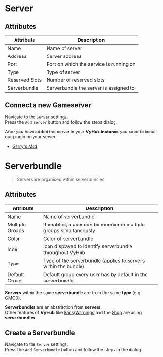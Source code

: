 # Server

## Attributes

| Attribute | Description |
| --- | --- |
| Name | Name of server |
| Address | Server address |
| Port | Port on which the service is running on |
| Type | Type of server |
| Reserved Slots | Number of reserved slots |
| Serverbundle | Serverbundle the server is assigned to |

## Connect a new Gameserver

Navigate to the `Server` settings.  
Press the `Add Server` button and follow the steps dialog.

After you have added the server in your **VyHub instance** you need to install our plugin on your server.  

- [Garry's Mod](/game/gmod.md)


# Serverbundle

> Servers are organised within serverbundles

## Attributes

| Attribute | Description |
| --- | --- |
| Name | Name of serverbundle |
| Multiple Groups | If enabled, a user can be member in multiple groups simultaneously |
| Color | Color of serverbundle |
| Icon | Icon displayed to identify serverbundle throughout VyHub |
| Type | Type of the serverbundle (applies to servers within the bundle) |
| Default Group | Default group every user has by default in the serverbundle. | 

**Servers** within the same **serverbundle** are from the same **type** (e.g. GMOD). 

**Serverbundles** are an abstraction from **servers**.  
Other features of **VyHub** like [Bans](guide/bans.md)/[Warnings](guide/warning.md) and the [Shop](guide/shop.md "Shop") are using **serverbundles**.

## Create a Serverbundle

Navigate to the `Server` settings.  
Press the `Add Serverbundle` button and follow the steps in the dialog.
